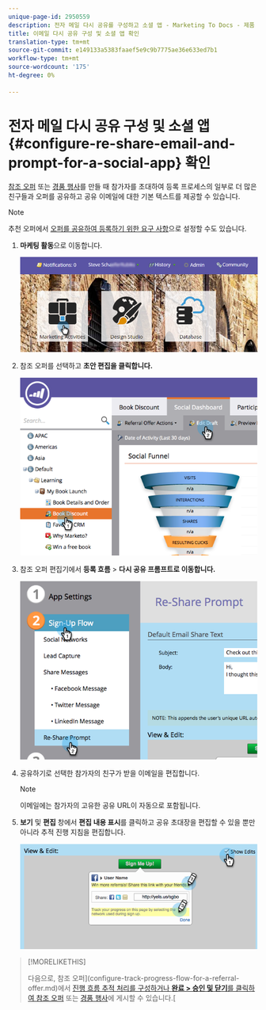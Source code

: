 ```yaml
---
unique-page-id: 2950559
description: 전자 메일 다시 공유를 구성하고 소셜 앱 - Marketing To Docs - 제품 설명서 확인
title: 이메일 다시 공유 구성 및 소셜 앱 확인
translation-type: tm+mt
source-git-commit: e149133a5383faaef5e9c9b7775ae36e633ed7b1
workflow-type: tm+mt
source-wordcount: '175'
ht-degree: 0%

---
```



# 전자 메일 다시 공유 구성 및 소셜 앱 {#configure-re-share-email-and-prompt-for-a-social-app} 확인

[참조 오퍼](../../../../product-docs/demand-generation/social/referral-offers/create-a-referral-offer.md) 또는 [경품 행사](../../../../product-docs/demand-generation/social/sweepstakes/create-sweepstakes.md)를 만들 때 참가자를 초대하여 등록 프로세스의 일부로 더 많은 친구들과 오퍼를 공유하고 공유 이메일에 대한 기본 텍스트를 제공할 수 있습니다.

>[!NOTE]
>
>추천 오퍼에서 [오퍼를 공유하여 등록하기 위한 요구 사항](../../../../product-docs/demand-generation/social/social-functions/set-social-share-requirement.md)으로 설정할 수도 있습니다.

1. **마케팅 활동**&#x200B;으로 이동합니다.

   ![](assets/login-marketing-activities-3.png)

1. 참조 오퍼를 선택하고 **초안 편집을 클릭합니다.**

   ![](assets/image2014-9-22-11-3a6-3a56.png)

1. 참조 오퍼 편집기에서 **등록 흐름** > **다시 공유 프롬프트로 이동합니다.**

   ![](assets/image2014-9-22-11-3a7-3a9.png)

1. 공유하기로 선택한 참가자의 친구가 받을 이메일을 편집합니다.

   >[!NOTE]
   >
   >이메일에는 참가자의 고유한 공유 URL이 자동으로 포함됩니다.

1. **보기** 및 **편집** 창에서 **편집 내용 표시**&#x200B;를 클릭하고 공유 초대장을 편집할 수 있을 뿐만 아니라 추적 진행 지침을 편집합니다.

   ![](assets/image2014-9-22-11-3a7-3a49.png)

>[!MORELIKETHIS]
>
>다음으로, 참조 오퍼](configure-track-progress-flow-for-a-referral-offer.md)에서 [진행 흐름 추적 처리를 구성하거나 **완료 > 승인 및 닫기**&#x200B;를 클릭하여 참조 오퍼](../../../../product-docs/demand-generation/social/referral-offers/publish-a-referral-offer.md) 또는 [경품 행사](../../../../product-docs/demand-generation/social/sweepstakes/create-sweepstakes.md)에 게시할 수 있습니다.[

